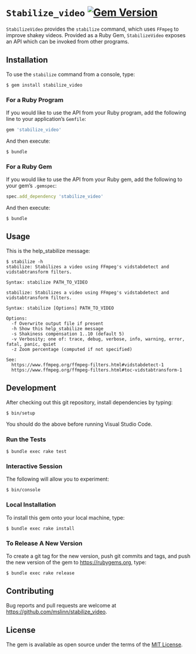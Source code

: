 # `Stabilize_video` [![Gem Version](https://badge.fury.io/rb/stabilize_video.svg)](https://badge.fury.io/rb/stabilize_video)

`StabilizeVideo` provides the `stabilize` command, which uses `FFmpeg` to improve shakey videos.
Provided as a Ruby Gem, `StabilizeVideo` exposes an API which can be invoked from other programs.


## Installation

To use the `stabilize` command from a console, type:

```shell
$ gem install stabilize_video
```


### For a Ruby Program

If you would like to use the API from your Ruby program,
add the following line to your application&rsquo;s `Gemfile`:

```ruby
gem 'stabilize_video'
```

And then execute:

```shell
$ bundle
```


### For a Ruby Gem

If you would like to use the API from your Ruby gem,
 add the following to your gem&rsquo;s `.gemspec`:

```ruby
spec.add_dependency 'stabilize_video'
```

And then execute:

```shell
$ bundle
```


## Usage

This is the help_stabilize message:

```shell
$ stabilize -h
stabilize: Stabilizes a video using FFmpeg's vidstabdetect and vidstabtransform filters.

Syntax: stabilize PATH_TO_VIDEO

stabilize: Stabilizes a video using FFmpeg's vidstabdetect and vidstabtransform filters.

Syntax: stabilize [Options] PATH_TO_VIDEO

Options:
  -f Overwrite output file if present
  -h Show this help_stabilize message
  -s Shakiness compensation 1..10 (default 5)
  -v Verbosity; one of: trace, debug, verbose, info, warning, error, fatal, panic, quiet
  -z Zoom percentage (computed if not specified)

See:
  https://www.ffmpeg.org/ffmpeg-filters.html#vidstabdetect-1
  https://www.ffmpeg.org/ffmpeg-filters.html#toc-vidstabtransform-1
```


## Development

After checking out this git repository, install dependencies by typing:

```shell
$ bin/setup
```

You should do the above before running Visual Studio Code.


### Run the Tests

```shell
$ bundle exec rake test
```


### Interactive Session

The following will allow you to experiment:

```shell
$ bin/console
```


### Local Installation

To install this gem onto your local machine, type:

```shell
$ bundle exec rake install
```


### To Release A New Version

To create a git tag for the new version, push git commits and tags,
and push the new version of the gem to https://rubygems.org, type:

```shell
$ bundle exec rake release
```


## Contributing

Bug reports and pull requests are welcome at https://github.com/mslinn/stabilize_video.


## License

The gem is available as open source under the terms of the [MIT License](https://opensource.org/licenses/MIT).
